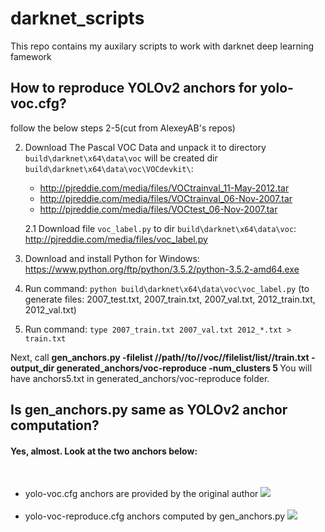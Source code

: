 # darknet_scripts
This repo contains my auxilary scripts to work with darknet deep learning famework

<h2>How to reproduce YOLOv2 anchors for yolo-voc.cfg?</h2>
follow the below steps 2-5(cut from AlexeyAB's repos)

2. Download The Pascal VOC Data and unpack it to directory `build\darknet\x64\data\voc` will be created dir `build\darknet\x64\data\voc\VOCdevkit\`:
    * http://pjreddie.com/media/files/VOCtrainval_11-May-2012.tar
    * http://pjreddie.com/media/files/VOCtrainval_06-Nov-2007.tar
    * http://pjreddie.com/media/files/VOCtest_06-Nov-2007.tar
    
    2.1 Download file `voc_label.py` to dir `build\darknet\x64\data\voc`: http://pjreddie.com/media/files/voc_label.py

3. Download and install Python for Windows: https://www.python.org/ftp/python/3.5.2/python-3.5.2-amd64.exe

4. Run command: `python build\darknet\x64\data\voc\voc_label.py` (to generate files: 2007_test.txt, 2007_train.txt, 2007_val.txt, 2012_train.txt, 2012_val.txt)

5. Run command: `type 2007_train.txt 2007_val.txt 2012_*.txt > train.txt`

Next, call 
<strong>
gen_anchors.py -filelist //path//to//voc//filelist/list//train.txt -output_dir generated_anchors/voc-reproduce -num_clusters 5
</strong>
You will have anchors5.txt in generated_anchors/voc-reproduce folder.



<h2>Is gen_anchors.py same as YOLOv2 anchor computation?</h2> 

<h4> Yes, almost. Look at the two anchors below:</h4>
<br />
<ul>

<li>
yolo-voc.cfg anchors are provided by the original author
<img src= 'https://github.com/Jumabek/darknet_scripts/blob/master/generated_anchors/voc-original/yolo-voc.png' />
</li>
<br />

<li>
yolo-voc-reproduce.cfg anchors computed by gen_anchors.py 
<img src= 'https://github.com/Jumabek/darknet_scripts/blob/master/generated_anchors/voc-anchors-reproduce/anchors5.png' />
</li>

</ul>
